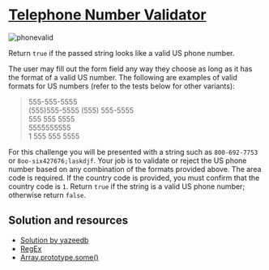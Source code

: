 # [ Telephone Number Validator](https://www.freecodecamp.org/learn/javascript-algorithms-and-data-structures/javascript-algorithms-and-data-structures-projects/telephone-number-validator)

![phonevalid](https://assets.cdn.prod.twilio.com/images/UOvwIzSy72dYQH4nFtWIDNxJZ0whNsZwQC8hKj37B9KFld.width-500.png)

Return `true` if the passed string looks like a valid US phone number.

The user may fill out the form field any way they choose as long as it has the format of a valid US number. The following are examples of valid formats for US numbers (refer to the tests below for other variants):

> 555-555-5555  
> (555)555-5555
> (555) 555-5555  
> 555 555 5555  
> 5555555555  
> 1 555 555 5555

For this challenge you will be presented with a string such as `800-692-7753` or `8oo-six427676;laskdjf`. Your job is to validate or reject the US phone number based on any combination of the formats provided above. The area code is required. If the country code is provided, you must confirm that the country code is `1`. Return `true` if the string is a valid US phone number; otherwise return `false`.

## Solution and resources

- [Solution by yazeedb](https://youtu.be/t6Yr2PBmwC0?si=Cjk-NB129ywAw730)
- [RegEx](https://developer.mozilla.org/en-US/docs/Web/JavaScript/Guide/Regular_expressions)
- [Array.prototype.some()](https://developer.mozilla.org/en-US/docs/Web/JavaScript/Reference/Global_Objects/Array/some)
